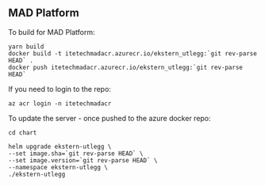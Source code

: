 ## MAD Platform

To build for MAD Platform:

```
yarn build
docker build -t itetechmadacr.azurecr.io/ekstern_utlegg:`git rev-parse HEAD` .
docker push itetechmadacr.azurecr.io/ekstern_utlegg:`git rev-parse HEAD`
```

If you need to login to the repo:

```
az acr login -n itetechmadacr
```

To update the server - once pushed to the azure docker repo:

```
cd chart

helm upgrade ekstern-utlegg \
--set image.sha=`git rev-parse HEAD` \
--set image.version=`git rev-parse HEAD` \
--namespace ekstern-utlegg \
./ekstern-utlegg
```
